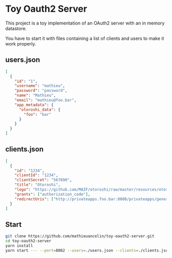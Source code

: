 # Toy Oauth2 Server

This project is a toy implementation of an OAuth2 server with an in memory datastore.

You have to start it with files containing a list of clients and users to make it work properly.

## users.json

```json
[
  {
    "id": "1",
    "username": "mathieu",
    "password": "password",
    "name": "Mathieu",
    "email": "mathieu@foo.bar",
    "app_metadata": {
      "otoroshi_data": {
        "foo": "bar"
      }
    }
  }
]
```

## clients.json

```json
[
  {
    "id": "1234",
    "clientId": "1234",
    "clientSecret": "567890",
    "title": "Otoroshi",
    "logo": "https://github.com/MAIF/otoroshi/raw/master/resources/otoroshi-logo.png",
    "grants": ["authorization_code"],
    "redirectUris": ["http://privateapps.foo.bar:8080/privateapps/generic/callback"]
  }
]
```

## Start

```sh
git clone https://github.com/mathieuancelin/toy-oauth2-server.git
cd toy-oauth2-server
yarn install
yarn start --- --port=8082 --users=./users.json --clients=./clients.json
```